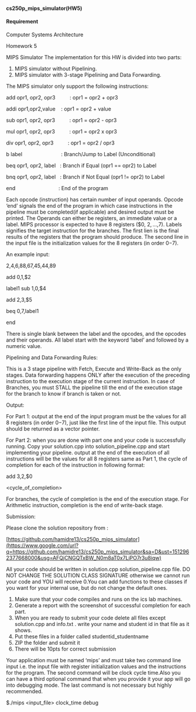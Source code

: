 #### cs250p_mips_simulator(HW5)
#### Requirement
<span class="c10 c12">Computer Systems Architecture</span>

<span class="c12 c10">Homework 5</span>

<span class="c10 c0">MIPS Simulator</span><span class="c7 c0">
The implementation for this HW is divided into two parts:</span>

1.  <span class="c7 c0">MIPS simulator without Pipelining.</span>
2.  <span class="c7 c0">MIPS simulator with 3-stage Pipelining and Data Forwarding.</span>

<span class="c7 c0">The MIPS simulator only support the following instructions:</span>

<span class="c7 c0">add opr1, opr2, opr3          : opr1 = opr2 + opr3</span>

<span class="c7 c0">addi opr1,opr2,value    : opr1 = opr2 + value</span>

<span class="c7 c0">sub opr1, opr2, opr3          : opr1 = opr2 - opr3</span>

<span class="c7 c0">mul opr1, opr2, opr3          : opr1 = opr2 x opr3</span>

<span class="c7 c0">div opr1, opr2, opr3          : opr1 = opr2 / opr3</span>

<span class="c0">b</span> <span class="c11 c0">label</span><span class="c7 c0">                           : Branch/Jump to Label (Unconditional)</span>

<span class="c0">beq opr1, opr2,</span> <span class="c0 c11">label</span> <span class="c0">  :</span><span class="c7 c0"> Branch if Equal (opr1 == opr2) to Label</span>

<span class="c0">bnq opr1, opr2,</span> <span class="c11 c0">label</span> <span class="c7 c0">  : Branch if Not Equal (opr1 != opr2) to Label</span>

<span class="c7 c0">end                              : End of the program</span>

<span class="c0">Each opcode (instruction) has certain number of input operands. Opcode ‘end’ signals the end of the program in which case instructions in the pipeline must be completed(if applicable) and desired output must be printed. The Operands can either be registers, an immediate value or a label. MIPS processor is expected to have 8 registers ($0, $2,...,$7). Labels signifies the target instruction for the branches.</span> <span class="c4 c0">The first lien is the final results of the registers that the program should produce. The second line in the input file is the initialization values for the 8 registers (in order $0-$7).</span>

<span class="c7 c0"></span>

<span class="c0">An example input:</span>

<span class="c7 c0">2,4,6,88,67,45,44,89</span>

<span class="c0 c7">add $0,$1,$2</span>

<span class="c7 c0">label1 sub $1,$0,$4</span>

<span class="c7 c0">add $2,$3,$5</span>

<span class="c7 c0">beq $0,$7,label1</span>

<span class="c7 c0">end</span>

<span class="c7 c0"></span>

<span class="c7 c0">There is single blank between the label and the opcodes, and the opcodes and their operands. All label start with the keyword ‘label’ and followed by a numeric value.</span>

<span class="c4 c0">Pipelining and Data Forwarding Rules:</span>

<span class="c0">This is a 3 stage pipeline with Fetch, Execute and Write-Back as the only stages. Data forwarding happens ONLY after the execution of the preceding instruction to the execution stage of the current instruction. In case of Branches,</span> <span class="c0 c4">you must STALL the pipeline till the end of the execution stage for the branch to know if branch is taken or not.</span>

<span class="c7 c0"></span>

<span class="c4 c0">Output:</span>

<span class="c0">For Part 1: output at the end of the input program must be the values for all 8 registers (in order $0-$7), just like the first line of the input file.</span> <span class="c4 c0">This output should be returned as a vector<int> pointer.</span>

<span class="c0">For Part 2: when you are done with part one and your code is successfully running. Copy your solution.cpp into solution_pipeline.cpp and start implementing your pipeline. output at the end of the execution of all instructions will be the values for all 8 registers same as Part 1, the cycle of completion for</span> <span class="c0 c13">each</span><span class="c7 c0"> of the instruction in following format:</span>

<span class="c7 c0">add $3,$2,$0</span>

<span class="c7 c0"><cycle_of_completion></span>

<span class="c7 c0">For branches, the cycle of completion is the end of the execution stage. For Arithmetic instruction, completion is the end of write-back stage.</span>

<span class="c7 c0"></span>

<span class="c4 c0">Submission:</span>

<span class="c7 c0">Please clone the solution repository from :</span>

<span class="c13 c0 c16">[https://github.com/hamidre13/cs250p_mips_simulator](https://www.google.com/url?q=https://github.com/hamidre13/cs250p_mips_simulator&sa=D&ust=1512962377668000&usg=AFQjCNGQTxBW_N0m8aT0x7LjPO7r3u8iqw)</span>

<span class="c7 c0"></span>

<span class="c10 c0">All your code should be written in solution.cpp solution_pipeline.cpp file.</span> <span class="c10 c0 c17">DO NOT CHANGE THE SOLUTION CLASS SIGNATURE</span><span class="c10 c0"> otherwise we cannot run your code and YOU will receive 0.</span><span class="c7 c0">You can add functions to these classes if you want for your internal use, but do not change the default ones.</span>

<span class="c7 c0"></span>

1.  <span class="c7 c0">Make sure that your code compiles and runs on the ics lab machines.</span>
2.  <span class="c0">Generate a report with the screenshot of successful completion for each part.</span>
3.  <span class="c0 c10">When you are ready to submit your code delete all files except solution.cpp and info.txt .</span><span class="c7 c0"> write your name and student id in that file as it shows.</span>
4.  <span class="c7 c0">Put these files in a folder called studentid_studentname</span>
5.  <span class="c7 c0">ZIP the folder and submit it</span>
6.  <span class="c4 c0">There will be 10pts for correct submission</span>

<span class="c7 c0"></span>

<span class="c0">Your application must be named</span> <span class="c10 c0">‘mips’</span><span class="c7 c0"> and must take two command line input i.e. the input file with register initialization values and the instructions for the program. The second command will be clock cycle time.Also you can have a third optional command that when you provide it your app will go into debugging mode. The last command is not necessary but highly recommended.</span>

<span class="c7 c0">$./mips <input_file> clock_time debug</span>
